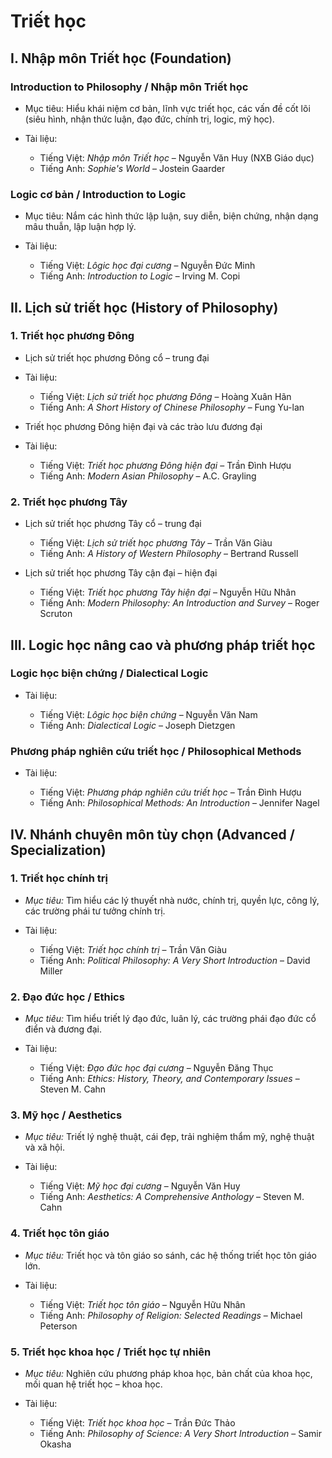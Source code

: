 # Triết học

## I. Nhập môn Triết học (Foundation)

### Introduction to Philosophy / Nhập môn Triết học

- Mục tiêu: Hiểu khái niệm cơ bản, lĩnh vực triết học, các vấn đề cốt lõi (siêu hình, nhận thức luận, đạo đức, chính trị, logic, mỹ học).
- Tài liệu:

  - Tiếng Việt: _Nhập môn Triết học_ – Nguyễn Văn Huy (NXB Giáo dục)
  - Tiếng Anh: _Sophie's World_ – Jostein Gaarder

### Logic cơ bản / Introduction to Logic

- Mục tiêu: Nắm các hình thức lập luận, suy diễn, biện chứng, nhận dạng mâu thuẫn, lập luận hợp lý.
- Tài liệu:

  - Tiếng Việt: _Lôgic học đại cương_ – Nguyễn Đức Minh
  - Tiếng Anh: _Introduction to Logic_ – Irving M. Copi


## II. Lịch sử triết học (History of Philosophy)

### 1. Triết học phương Đông

- Lịch sử triết học phương Đông cổ – trung đại

- Tài liệu:

    - Tiếng Việt: _Lịch sử triết học phương Đông_ – Hoàng Xuân Hãn
    - Tiếng Anh: _A Short History of Chinese Philosophy_ – Fung Yu-lan

- Triết học phương Đông hiện đại và các trào lưu đương đại

- Tài liệu:

    - Tiếng Việt: _Triết học phương Đông hiện đại_ – Trần Đình Hượu
    - Tiếng Anh: _Modern Asian Philosophy_ – A.C. Grayling

### 2. Triết học phương Tây

- Lịch sử triết học phương Tây cổ – trung đại
    - Tiếng Việt: _Lịch sử triết học phương Tây_ – Trần Văn Giàu
    - Tiếng Anh: _A History of Western Philosophy_ – Bertrand Russell

- Lịch sử triết học phương Tây cận đại – hiện đại
    - Tiếng Việt: _Triết học phương Tây hiện đại_ – Nguyễn Hữu Nhân
    - Tiếng Anh: _Modern Philosophy: An Introduction and Survey_ – Roger Scruton

## III. Logic học nâng cao và phương pháp triết học

### Logic học biện chứng / Dialectical Logic

- Tài liệu:

  - Tiếng Việt: _Lôgic học biện chứng_ – Nguyễn Văn Nam
  - Tiếng Anh: _Dialectical Logic_ – Joseph Dietzgen

### Phương pháp nghiên cứu triết học / Philosophical Methods

- Tài liệu:

  - Tiếng Việt: _Phương pháp nghiên cứu triết học_ – Trần Đình Hượu
  - Tiếng Anh: _Philosophical Methods: An Introduction_ – Jennifer Nagel

## IV. Nhánh chuyên môn tùy chọn (Advanced / Specialization)

### 1. Triết học chính trị

- _Mục tiêu:_ Tìm hiểu các lý thuyết nhà nước, chính trị, quyền lực, công lý, các trường phái tư tưởng chính trị.
- Tài liệu:

    - Tiếng Việt: _Triết học chính trị_ – Trần Văn Giàu
    - Tiếng Anh: _Political Philosophy: A Very Short Introduction_ – David Miller

### 2. Đạo đức học / Ethics

- _Mục tiêu:_ Tìm hiểu triết lý đạo đức, luân lý, các trường phái đạo đức cổ điển và đương đại.
- Tài liệu:

    - Tiếng Việt: _Đạo đức học đại cương_ – Nguyễn Đăng Thục
    - Tiếng Anh: _Ethics: History, Theory, and Contemporary Issues_ – Steven M. Cahn

### 3. Mỹ học / Aesthetics

- _Mục tiêu:_ Triết lý nghệ thuật, cái đẹp, trải nghiệm thẩm mỹ, nghệ thuật và xã hội.
- Tài liệu:

    - Tiếng Việt: _Mỹ học đại cương_ – Nguyễn Văn Huy
    - Tiếng Anh: _Aesthetics: A Comprehensive Anthology_ – Steven M. Cahn

### 4. Triết học tôn giáo

- _Mục tiêu:_ Triết học và tôn giáo so sánh, các hệ thống triết học tôn giáo lớn.
- Tài liệu:

    - Tiếng Việt: _Triết học tôn giáo_ – Nguyễn Hữu Nhân
    - Tiếng Anh: _Philosophy of Religion: Selected Readings_ – Michael Peterson

### 5. Triết học khoa học / Triết học tự nhiên

- _Mục tiêu:_ Nghiên cứu phương pháp khoa học, bản chất của khoa học, mối quan hệ triết học – khoa học.
- Tài liệu:

    - Tiếng Việt: _Triết học khoa học_ – Trần Đức Thảo
    - Tiếng Anh: _Philosophy of Science: A Very Short Introduction_ – Samir Okasha
